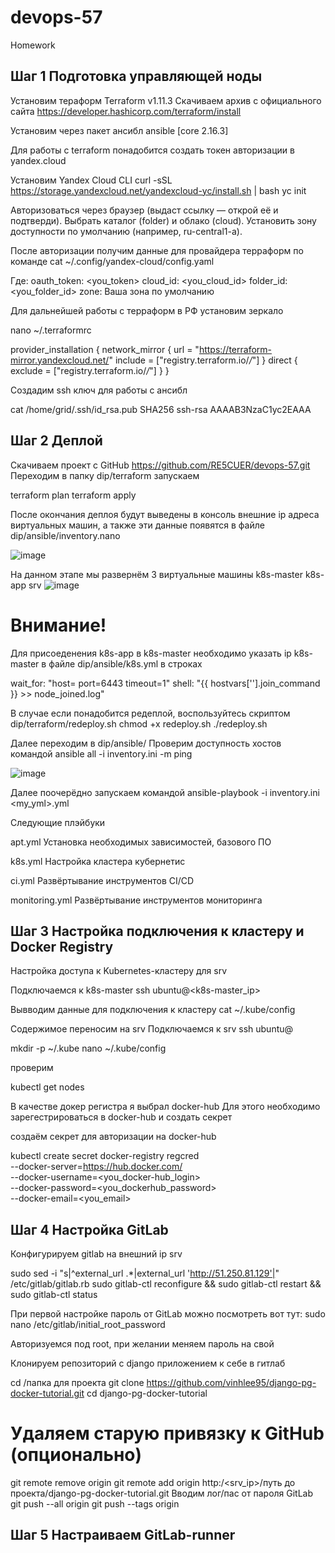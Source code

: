 # devops-57
Homework

## Шаг 1 Подготовка управляющей ноды

Установим тераформ
Terraform v1.11.3
Скачиваем архив с официального сайта
https://developer.hashicorp.com/terraform/install

Установим через пакет ансибл
ansible [core 2.16.3]

Для работы с terraform понадобится создать токен авторизации в yandex.cloud

Установим Yandex Cloud CLI
curl -sSL https://storage.yandexcloud.net/yandexcloud-yc/install.sh | bash
yc init

Авторизоваться через браузер (выдаст ссылку — открой её и подтверди).
Выбрать каталог (folder) и облако (cloud).
Установить зону доступности по умолчанию (например, ru-central1-a).

После авторизации получим данные для провайдера терраформ по команде
cat ~/.config/yandex-cloud/config.yaml

Где:
oauth_token: <you_token>
cloud_id: <you_cloud_id>
folder_id: <you_folder_id>
zone: Ваша зона по умолчанию

Для дальнейшей работы с терраформ в РФ установим зеркало

nano ~/.terraformrc

provider_installation {
  network_mirror {
    url     = "https://terraform-mirror.yandexcloud.net/"
    include = ["registry.terraform.io/*/*"]
  }
  direct {
    exclude = ["registry.terraform.io/*/*"]
  }
}

Создадим ssh ключ для работы с ансибл

cat /home/grid/.ssh/id_rsa.pub
SHA256
ssh-rsa AAAAB3NzaC1yc2EAAA

## Шаг 2 Деплой

Скачиваем проект с GitHub https://github.com/RE5CUER/devops-57.git
Переходим в папку dip/terraform
запускаем
 
terraform plan
terraform apply

После окончания деплоя будут выведены в консоль внешние ip адреса виртуальных машин, а также эти данные появятся в файле dip/ansible/inventory.nano

![image](https://github.com/user-attachments/assets/52be9126-614b-4c15-8a48-401cd06f0a21)

На данном этапе мы развернём 3 виртуальные машины
k8s-master
k8s-app
srv
![image](https://github.com/user-attachments/assets/8c233d30-ee79-427b-97c4-4e88314703e2)

# Внимание!
Для присоеденения k8s-app в k8s-master необходимо указать ip k8s-master в файле dip/ansible/k8s.yml в строках

wait_for: "host=<k8s-master ip> port=6443 timeout=1"
shell: "{{ hostvars['<k8s-master ip>'].join_command }} >> node_joined.log"

В случае если понадобится редеплой, воспользуйтесь скриптом
dip/terraform/redeploy.sh
chmod +x redeploy.sh
./redeploy.sh

Далее переходим в dip/ansible/
Проверим доступность хостов командой
ansible all -i inventory.ini -m ping

![image](https://github.com/user-attachments/assets/4127c234-aa6f-4680-98e9-d8530ee142cd)

Далее поочерёдно запускаем командой
ansible-playbook -i inventory.ini <my_yml>.yml

Следующие плэйбуки

apt.yml
Установка необходимых зависимостей, базового ПО

k8s.yml
Настройка кластера кубернетис

ci.yml
Развёртывание инструментов CI/CD

monitoring.yml
Развёртывание инструментов мониторинга

## Шаг 3 Настройка подключения к кластеру и Docker Registry

Настройка доступа к Kubernetes-кластеру для srv

Подключаемся к k8s-master
ssh ubuntu@<k8s-master_ip>

Вывводим данные для подключения к кластеру
cat ~/.kube/config

Содержимое переносим на srv
Подключаемся к srv
ssh ubuntu@<srv>

mkdir -p ~/.kube
nano ~/.kube/config

проверим

kubectl get nodes

В качестве докер регистра я выбрал docker-hub
Для этого необходимо зарегестрироваться в docker-hub и создать секрет

создаём секрет для авторизации на docker-hub

kubectl create secret docker-registry regcred \
  --docker-server=https://hub.docker.com/ \
  --docker-username=<you_docker-hub_login> \
  --docker-password=<you_dockerhub_password> \
  --docker-email=<you_email>

## Шаг 4 Настройка GitLab

Конфигурируем gitlab на внешний ip srv

sudo sed -i "s|^external_url .*|external_url 'http://51.250.81.129'|" /etc/gitlab/gitlab.rb
sudo gitlab-ctl reconfigure && sudo gitlab-ctl restart && sudo gitlab-ctl status

При первой настройке пароль от GitLab можно посмотреть вот тут:
sudo nano /etc/gitlab/initial_root_password

Авторизуемся под root, при желании меняем пароль на свой

Клонируем репозиторий с django приложением к себе в гитлаб

cd /папка для проекта
git clone https://github.com/vinhlee95/django-pg-docker-tutorial.git
cd django-pg-docker-tutorial
# Удаляем старую привязку к GitHub (опционально)
git remote remove origin
git remote add origin http:/<srv_ip>/путь до проекта/django-pg-docker-tutorial.git
Вводим лог/пас от пароля GitLab
git push --all origin
git push --tags origin

## Шаг 5 Настраиваем GitLab-runner






  



